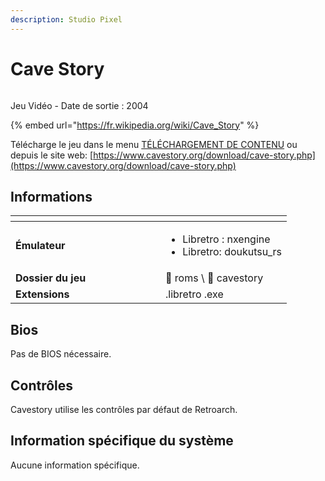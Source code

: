 ```yaml
---
description: Studio Pixel
---
```


# Cave Story

<div align="left"><figure><img src="https://i.imgur.com/KwOXBWx.png" alt=""><figcaption></figcaption></figure></div>

Jeu Vidéo - Date de sortie : 2004

{% embed url="https://fr.wikipedia.org/wiki/Cave_Story" %}

Télécharge le jeu dans le menu [TÉLÉCHARGEMENT DE CONTENU](../../../utilisation-avancee/updates-and-content-download.md#download-content) ou depuis le site web: [https://www.cavestory.org/download/cave-story.php](https://www.cavestory.org/download/cave-story.php)

## Informations

<table data-header-hidden><thead><tr><th width="224"></th><th></th></tr></thead><tbody><tr><td><strong>Émulateur</strong></td><td><ul><li>Libretro : nxengine</li><li>Libretro: doukutsu_rs</li></ul></td></tr><tr><td><strong>Dossier du jeu</strong></td><td><span data-gb-custom-inline data-tag="emoji" data-code="1f4c2">📂</span> roms \ <span data-gb-custom-inline data-tag="emoji" data-code="1f4c2">📂</span> cavestory</td></tr><tr><td><strong>Extensions</strong></td><td>.libretro .exe</td></tr></tbody></table>

## Bios

Pas de BIOS nécessaire.

## Contrôles

Cavestory utilise les contrôles par défaut de Retroarch.

## Information spécifique du système

Aucune information spécifique.
